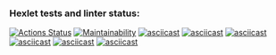 ### Hexlet tests and linter status:
[![Actions Status](https://github.com/Nazver/frontend-project-44/actions/workflows/hexlet-check.yml/badge.svg)](https://github.com/Nazver/frontend-project-44/actions)
[![Maintainability](https://api.codeclimate.com/v1/badges/72983d9081990269b723/maintainability)](https://codeclimate.com/github/Nazver/frontend-project-44/maintainability)
[![asciicast](https://asciinema.org/a/FGkm2Nakggw7aZVsNQo8KsaQe.svg)](https://asciinema.org/a/FGkm2Nakggw7aZVsNQo8KsaQe)
[![asciicast](https://asciinema.org/a/RMWLnTMgKM9ec6mE3bNpyDBpM.svg)](https://asciinema.org/a/RMWLnTMgKM9ec6mE3bNpyDBpM)
[![asciicast](https://asciinema.org/a/C0RjFN4ZXj61lqj9f7CWalQ2s.svg)](https://asciinema.org/a/C0RjFN4ZXj61lqj9f7CWalQ2s)
[![asciicast](https://asciinema.org/a/P8LwXg8DN2LQzN1wTFnKdPGbO.svg)](https://asciinema.org/a/P8LwXg8DN2LQzN1wTFnKdPGbO)
[![asciicast](https://asciinema.org/a/3bbYkflfgpuYMmbDka2EoKFxW.svg)](https://asciinema.org/a/3bbYkflfgpuYMmbDka2EoKFxW)
[![asciicast](https://asciinema.org/a/ObWPuK2E9uJQvcygtoyo0r1E0.svg)](https://asciinema.org/a/ObWPuK2E9uJQvcygtoyo0r1E0)